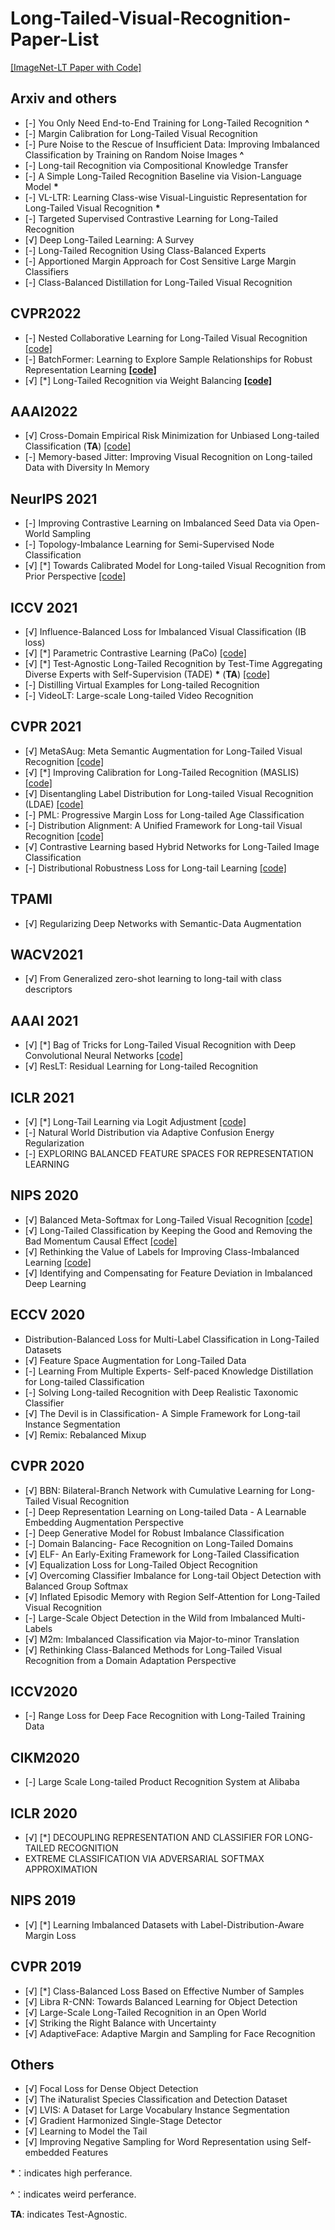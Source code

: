 # Long-Tailed-Visual-Recognition-Paper-List

[[ImageNet-LT Paper with Code]](https://paperswithcode.com/sota/long-tail-learning-on-imagenet-lt?p=parametric-contrastive-learning)


## Arxiv and others
- [-] You Only Need End-to-End Training for Long-Tailed Recognition **\^**
- [-] Margin Calibration for Long-Tailed Visual Recognition 
- [-] Pure Noise to the Rescue of Insufficient Data: Improving Imbalanced Classification by Training on Random Noise Images **\^**
- [-] Long-tail Recognition via Compositional Knowledge Transfer
- [-] A Simple Long-Tailed Recognition Baseline via Vision-Language Model **\***
- [-] VL-LTR: Learning Class-wise Visual-Linguistic Representation for Long-Tailed Visual Recognition **\***
- [-] Targeted Supervised Contrastive Learning for Long-Tailed Recognition
- [√] Deep Long-Tailed Learning: A Survey
- [-] Long-Tailed Recognition Using Class-Balanced Experts
- [-] Apportioned Margin Approach for Cost Sensitive Large Margin Classifiers
- [-] Class-Balanced Distillation for Long-Tailed Visual Recognition

## CVPR2022
- [-] Nested Collaborative Learning for Long-Tailed Visual Recognition [[code]](https://github.com/Bazinga699/NCL)
- [-] BatchFormer: Learning to Explore Sample Relationships for Robust Representation Learning **[[code]](https://github.com/zhihou7/BatchFormer)**
- [√] [*] Long-Tailed Recognition via Weight Balancing **[[code]](https://github.com/ShadeAlsha/LTR-weight-balancing)**

## AAAI2022
- [√] Cross-Domain Empirical Risk Minimization for Unbiased Long-tailed Classification (**TA**) [[code]](https://github.com/BeierZhu/xERM)
- [-] Memory-based Jitter: Improving Visual Recognition on Long-tailed Data with Diversity In Memory

## NeurIPS 2021
- [-] Improving Contrastive Learning on Imbalanced Seed Data via Open-World Sampling
- [-] Topology-Imbalance Learning for Semi-Supervised Node Classification
- [√] [*] Towards Calibrated Model for Long-tailed Visual Recognition from Prior Perspective [[code]](https://github.com/XuZhengzhuo/Prior-LT)

## ICCV 2021
- [√] Influence-Balanced Loss for Imbalanced Visual Classification (IB loss)
- [√] [*] Parametric Contrastive Learning (PaCo) [[code]](https://github.com/dvlab-research/Parametric-Contrastive-Learning)
- [√] [*] Test-Agnostic Long-Tailed Recognition by Test-Time Aggregating Diverse Experts with Self-Supervision (TADE) **\***  (**TA**) [[code]](https://github.com/Vanint/TADE-AgnosticLT)
- [-] Distilling Virtual Examples for Long-tailed Recognition
- [-] VideoLT: Large-scale Long-tailed Video Recognition

## CVPR 2021
- [√] MetaSAug: Meta Semantic Augmentation for Long-Tailed Visual Recognition [[code]](https://github.com/BIT-DA/MetaSAug)
- [√] [*] Improving Calibration for Long-Tailed Recognition (MASLIS) [[code]](https://github.com/dvlab-research/MiSLAS)
- [√] Disentangling Label Distribution for Long-tailed Visual Recognition (LDAE) [[code]](https://github.com/hyperconnect/LADE)
- [-] PML: Progressive Margin Loss for Long-tailed Age Classification
- [-] Distribution Alignment: A Unified Framework for Long-tail Visual Recognition [[code]](https://github.com/Megvii-BaseDetection/DisAlign)
- [√] Contrastive Learning based Hybrid Networks for Long-Tailed Image Classification
- [-] Distributional Robustness Loss for Long-tail Learning [[code]](https://github.com/dvirsamuel/DRO-LT)

## TPAMI
- [√] Regularizing Deep Networks with Semantic-Data Augmentation

## WACV2021
- [√] From Generalized zero-shot learning to long-tail with class descriptors

## AAAI 2021
- [√] [*] Bag of Tricks for Long-Tailed Visual Recognition with Deep Convolutional Neural Networks [[code]](https://github.com/zhangyongshun/BagofTricks-LT)
- [√] ResLT: Residual Learning for Long-tailed Recognition

## ICLR 2021
- [√] [*] Long-Tail Learning via Logit Adjustment [[code]](https://github.com/google-research/google-research/tree/master/logit_adjustment)
- [-] Natural World Distribution via Adaptive Confusion Energy Regularization
- [-] EXPLORING BALANCED FEATURE SPACES FOR REPRESENTATION LEARNING

## NIPS 2020
- [√] Balanced Meta-Softmax for Long-Tailed Visual Recognition [[code]](https://github.com/jiawei-ren/BalancedMetaSoftmax)
- [√] Long-Tailed Classification by Keeping the Good and Removing the Bad Momentum Causal Effect [[code]](https://github.com/KaihuaTang/Long-Tailed-Recognition.pytorch)
- [√] Rethinking the Value of Labels for Improving Class-Imbalanced Learning [[code]](https://github.com/YyzHarry/imbalanced-semi-self)
- [√] Identifying and Compensating for Feature Deviation in Imbalanced Deep Learning

## ECCV 2020
- Distribution-Balanced Loss for Multi-Label Classification in Long-Tailed Datasets
- [√] Feature Space Augmentation for Long-Tailed Data
- [-] Learning From Multiple Experts- Self-paced Knowledge Distillation for Long-tailed Classification
- [-] Solving Long-tailed Recognition with Deep Realistic Taxonomic Classifier
- [√] The Devil is in Classification- A Simple Framework for Long-tail Instance Segmentation
- [√] Remix: Rebalanced Mixup


## CVPR 2020
- [√] BBN: Bilateral-Branch Network with Cumulative Learning for Long-Tailed Visual Recognition
- [-] Deep Representation Learning on Long-tailed Data - A Learnable Embedding Augmentation Perspective
- [-] Deep Generative Model for Robust Imbalance Classification
- [-] Domain Balancing- Face Recognition on Long-Tailed Domains
- [√] ELF- An Early-Exiting Framework for Long-Tailed Classification
- [√] Equalization Loss for Long-Tailed Object Recognition
- [√] Overcoming Classifier Imbalance for Long-tail Object Detection with Balanced Group Softmax
- [√] Inflated Episodic Memory with Region Self-Attention for Long-Tailed Visual Recognition
- [-] Large-Scale Object Detection in the Wild from Imbalanced Multi-Labels
- [√] M2m: Imbalanced Classification via Major-to-minor Translation
- [√] Rethinking Class-Balanced Methods for Long-Tailed Visual Recognition from a Domain Adaptation Perspective

## ICCV2020
- [-] Range Loss for Deep Face Recognition with Long-Tailed Training Data

## CIKM2020
- [-] Large Scale Long-tailed Product Recognition System at Alibaba

## ICLR 2020
- [√] [*] DECOUPLING REPRESENTATION AND CLASSIFIER FOR LONG-TAILED RECOGNITION
- EXTREME CLASSIFICATION VIA ADVERSARIAL SOFTMAX APPROXIMATION

## NIPS 2019
- [√] [*] Learning Imbalanced Datasets with Label-Distribution-Aware Margin Loss

## CVPR 2019
- [√] [*] Class-Balanced Loss Based on Effective Number of Samples
- [√] Libra R-CNN: Towards Balanced Learning for Object Detection
- [√] Large-Scale Long-Tailed Recognition in an Open World
- [√] Striking the Right Balance with Uncertainty
- [√] AdaptiveFace: Adaptive Margin and Sampling for Face Recognition

## Others
- [√] Focal Loss for Dense Object Detection
- [√] The iNaturalist Species Classification and Detection Dataset
- [√] LVIS: A Dataset for Large Vocabulary Instance Segmentation
- [√] Gradient Harmonized Single-Stage Detector
- [√] Learning to Model the Tail
- [√] Improving Negative Sampling for Word Representation using Self-embedded Features


**\***：indicates high perferance. 

**\^**：indicates weird perferance. 

**TA**: indicates Test-Agnostic. 
